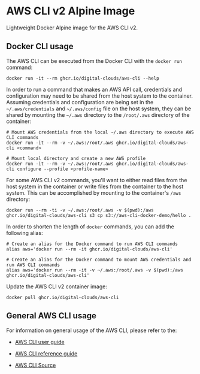 # AWS CLI v2 Alpine Image

Lightweight Docker Alpine image for the AWS CLI v2.

## Docker CLI usage

The AWS CLI can be executed from the Docker CLI with the `docker run` command:

```shell
docker run -it --rm ghcr.io/digital-clouds/aws-cli --help
```

In order to run a command that makes an AWS API call, credentials and configuration may need to be shared from the host system to the container. Assuming credentials and configuration are being set in the `~/.aws/credentials` and `~/.aws/config` file on the host system, they can be shared by mounting the `~/.aws` directory to the `/root/.aws` directory of the container:

```shell
# Mount AWS credentials from the local ~/.aws directory to execute AWS CLI commands
docker run -it --rm -v ~/.aws:/root/.aws ghcr.io/digital-clouds/aws-cli <command>
```

```shell
# Mount local directory and create a new AWS profile
docker run -it --rm -v ~/.aws:/root/.aws ghcr.io/digital-clouds/aws-cli configure --profile <profile-name>
```

For some AWS CLI v2 commands, you'll want to either read files from the host system in the container or write files from the container to the host system. This can be accomplished by mounting to the container's `/aws` directory:

```shell
docker run --rm -ti -v ~/.aws:/root/.aws -v $(pwd):/aws ghcr.io/digital-clouds/aws-cli s3 cp s3://aws-cli-docker-demo/hello .
```

In order to shorten the length of `docker` commands, you can add the following alias:

```shell
# Create an alias for the Docker command to run AWS CLI commands
alias aws='docker run --rm -it ghcr.io/digital-clouds/aws-cli'
```

```shell
# Create an alias for the Docker command to mount AWS credentials and run AWS CLI commands
alias aws='docker run --rm -it -v ~/.aws:/root/.aws -v $(pwd):/aws ghcr.io/digital-clouds/aws-cli'
```

Update the AWS CLI v2 container image:

```shell
docker pull ghcr.io/digital-clouds/aws-cli
```

## General AWS CLI usage

For information on general usage of the AWS CLI, please refer to the:

- [AWS CLI user guide](https://docs.aws.amazon.com/cli/latest/userguide/cli-chap-welcome.html)
- [AWS CLI reference guide](https://docs.aws.amazon.com/cli/latest/reference/)

- [AWS CLI Source](https://github.com/aws/aws-cli)
